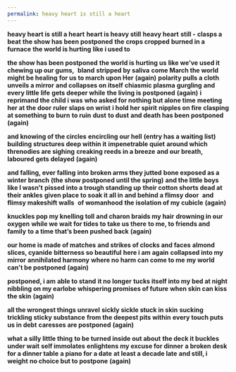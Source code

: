 ```yaml
---
permalink: heavy heart is still a heart
---
```

**heavy heart is still a heart**
**heart is heavy still**
**heavy heart**
**still -**
**clasps a beat**
**the show has been postponed**
**the crops cropped**
**burned in a furnace**
**the world is hurting**
**like i used to**

**the show has been postponed**
**the world is hurting us**
**like we’ve used it**
**chewing up our gums,** 
**bland**
**stripped by saliva**
**come March the world** 
**might be healing**
**for us to march upon Her**
**(again)**
**polarity pulls a cloth**
**unveils a mirror**
**and collapses on itself**
**chiasmic plasma**
**gurgling**
**and every little life**
**gets deeper while**
**the living is postponed**
**(again)**
**i reprimand the child i was**
**who asked for nothing but alone time**
**meeting her at the door**
**ruler slaps on wrist**
**i hold her spirit**
**nipples on fire**
**clasping at something**
**to burn**
**to ruin**
**dust**
**to dust**
**and death has been postponed**
**(again)**

**and knowing of the circles**
**encircling our hell**
**(entry has a waiting list)**
**building structures deep within it**
**impenetrable quiet**
**around which**
**threnodies are sighing**
**creaking reeds in a breeze**
**and our breath, laboured**
**gets delayed**
**(again)**

**and falling, ever falling**
**into broken arms they jutted**
**bone exposed as a winter branch**
**(the show postponed until the spring)**
**and the little boys like I wasn't**
**pissed into a trough standing up**
**their cotton shorts dead at their ankles**
**given place to soak it all in**
**and behind a flimsy door** 
**and flimsy makeshift walls** 
**of womanhood**
**the isolation of my cubicle**
**(again)**

**knuckles pop my knelling toll**
**and charon braids my hair**
**drowning in our oxygen**
**while we wait for tides to take us there**
**to me, to friends and family**
**to a time that’s been pushed back**
**(again)**

**our home is made of matches**
**and strikes of clocks and faces**
**almond slices, cyanide**
**bitterness so beautiful**
**here i am again**
**collapsed into my mirror**
**annihilated harmony**
**where no harm can come to me**
**my world can't be postponed**
**(again)**

**postponed, i am**
**able to stand**
**it no longer**
**tucks itself into my bed at night**
**nibbling on my earlobe**
**whispering promises of future**
**when skin can kiss the skin**
**(again)**

**all the wrongest things unravel**
**sickly sickle stuck in skin**
**sucking trickling sticky substance**
**from the deepest pits within**
**every touch puts us in debt**
**caresses are postponed**
**(again)**

**what a silly little thing**
**to be turned inside out about**
**the deck it buckles**
**under wait**
**self immolates**
**enlightens my excuse for dinner**
**a broken desk for a dinner table**
**a piano for a date**
**at least a decade late**
**and still, i**
**weight**
**no choice but to postpone**
**(again)**